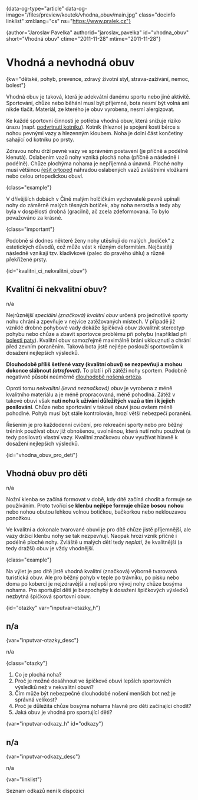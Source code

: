 
{data-og-type="article" data-og-image="/files/preview/koutek/vhodna_obuv/main.jpg" class="docinfo linklist" xml:lang="cs" ns="https://www.pralek.cz"}

{author="Jaroslav Pavelka" authorid="jaroslav\_pavelka" id="vhodna\_obuv" short="Vhodná obuv" ctime="2011-11-28" mtime="2011-11-28"}

# Vhodná a nevhodná obuv

<!-- generated attribute kw by user_udpatekw.sh on 2019-01-10, do not edit -->

{kw="dětské, pohyb, prevence, zdravý životní styl, strava-zažívání, nemoc, bolest"}

Vhodná obuv je taková, která je adekvátní danému sportu nebo jiné aktivitě. Sportování, chůze nebo běhání musí být příjemné, bota nesmí být volná ani nikde tlačit. Materiál, ze kterého je obuv vyrobena, nesmí alergizovat.

Ke každé sportovní činnosti je potřeba vhodná obuv, která snižuje riziko úrazu (např. [podvrtnutí kotníku][1]). Kotník (hlezno) je spojení kostí bérce s nohou pevnými vazy a hlezenným kloubem. Noha je dolní část končetiny sahající od kotníku po prsty.

Zdravou nohu drží pevné vazy ve správném postavení (je příčně a podélně klenutá). Oslabením vazů nohy vzniká plochá noha (příčně a následně i podélně). Chůze plochýma nohama je nepříjemná a únavná. Ploché nohy musí většinou [řešit ortoped][2] náhradou oslabených vazů zvláštními vložkami nebo celou ortopedickou obuví.

{class="example"}

V dřívějších dobách v Číně malým holčičkám vychovatelé pevně upínali nohy do záměrně malých těsných botiček, aby noha nerostla a tedy aby byla v dospělosti drobná (gracilní), ač zcela zdeformovaná. To bylo považováno za krásné.

{class="important"}

Podobně si dodnes některé ženy nohy utěsňují do malých „lodiček“ z estetických důvodů, což může vést k různým deformitám. Nejčastěji následně vznikají tzv. kladívkové (palec do pravého úhlu) a různě překřížené prsty.

{id="kvalitni\_ci\_nekvalitni_obuv"}

## Kvalitní či nekvalitní obuv?

n/a

Nejrůznější _speciální (značková) kvalitní obuv_ určená pro jednotlivé sporty nohu chrání a zpevňuje v nejvíce zatěžovaných místech. V případě již vzniklé drobné pohybové vady dokáže špičková obuv zkvalitnit stereotyp pohybu nebo chůze a zbavit sportovce problému při pohybu (například při [bolesti paty][3]). Kvalitní obuv samozřejmě maximálně brání uklouznutí a chrání před zevním poraněním. Taková bota jistě nejlépe poslouží sportovcům k dosažení nejlepších výsledků.

**Dlouhodobě příliš šetřené vazy (kvalitní obuví) se nezpevňují a mohou dokonce slábnout _(atrofovat)_.** To platí i při zátěži nohy sportem. Podobně negativně působí neúměrně [dlouhodobě nošená ortéza][1].

Oproti tomu _nekvalitní (levná neznačková) obuv_ je vyrobena z méně kvalitního materiálu a je méně propracovaná, méně pohodlná. Zátěž v takové obuvi však **nutí nohu k užívání důležitých vazů a tím i k jejich posilování**. Chůze nebo sportování v takové obuvi jsou ovšem méně pohodlné. Pohyb musí být stále kontrolován, hrozí větší nebezpečí poranění.

Řešením je pro každodenní cvičení, pro rekreační sporty nebo pro běžný trénink používat obuv již obnošenou, uvolněnou, která nutí nohu používat (a tedy posilovat) vlastní vazy. Kvalitní značkovou obuv využívat hlavně k dosažení nejlepších výsledků.

{id="vhodna\_obuv\_pro_deti"}

## Vhodná obuv pro děti

n/a

Nožní klenba se začíná formovat v době, kdy dítě začíná chodit a formuje se používáním. Proto tvořící se **klenbu nejlépe formuje chůze bosou nohou** nebo nohou obutou lehkou volnou botičkou, bačkorkou nebo neklouzavou ponožkou.

Ve kvalitní a dokonale tvarované obuvi je pro dítě chůze jistě příjemnější, ale vazy držící klenbu nohy se tak nezpevňují. Naopak hrozí vznik příčně i podélně ploché nohy. Zvláště u malých dětí tedy _neplatí_, že kvalitnější (a tedy dražší) obuv je vždy vhodnější.

{class="example"}

Na výlet je pro dítě jistě vhodná kvalitní (značková) výborně tvarovaná turistická obuv. Ale pro běžný pohyb v teple po trávníku, po písku nebo doma po koberci je nejzdravější a nejlepší pro vývoj nohy chůze bosýma nohama. Pro sportující děti je bezpochyby k dosažení špičkových výsledků nezbytná špičková sportovní obuv.

{id="otazky" var="inputvar-otazky_h"}

## n/a

{var="inputvar-otazky_desc"}

n/a

{class="otazky"}

  1. Co je plochá noha?
  2. Proč je možné dosáhnout ve špičkové obuvi lepších sportovních výsledků než v nekvalitní obuvi?
  3. Čím může být nebezpečné dlouhodobé nošení menších bot než je správná velikost?
  4. Proč je důležitá chůze bosýma nohama hlavně pro děti začínající chodit?
  5. Jaká obuv je vhodná pro sportující děti?

{var="inputvar-odkazy_h" id="odkazy"}

## n/a

{var="inputvar-odkazy_desc"}

n/a

{var="linklist"}

Seznam odkazů není k dispozici

 [1]: podvrtnuti_kotniku
 [2]: nalehavost_lekarskeho_vysetreni
 [3]: patni_ostruha

